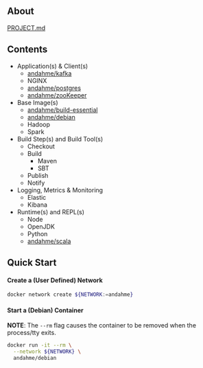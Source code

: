 ## About
[PROJECT.md](https://github.com/andahme/dockerfiles/blob/master/PROJECT.md)

## Contents
* Application(s) & Client(s)
    * [andahme/kafka](https://github.com/andahme/dockerfiles/blob/release/kafka/kafka/README.md)
    * NGINX
    * [andahme/postgres](https://github.com/andahme/dockerfiles/blob/release/postgres/postgres/README.md)
    * [andahme/zooKeeper](https://github.com/andahme/dockerfiles/blob/release/zookeeper/zookeeper/README.md)
* Base Image(s)
    * [andahme/build-essential](https://github.com/andahme/dockerfiles/blob/release/build-essential/build-essential/README.md)
    * [andahme/debian](https://github.com/andahme/dockerfiles/blob/release/debian/debian/README.md)
    * Hadoop
    * Spark
* Build Step(s) and Build Tool(s)
    * Checkout
    * Build
        * Maven
        * SBT
    * Publish
    * Notify
* Logging, Metrics & Monitoring
    * Elastic
    * Kibana
* Runtime(s) and REPL(s)
    * Node
    * OpenJDK
    * Python
    * [andahme/scala](https://github.com/andahme/dockerfiles/blob/release/scala/scala/README.md)

## Quick Start

#### Create a (User Defined) Network
```bash
docker network create ${NETWORK:=andahme}
```

#### Start a (Debian) Container
**NOTE**: The `--rm` flag causes the container to be removed when the process/tty exits.
```bash
docker run -it --rm \
  --network ${NETWORK} \
  andahme/debian
```
